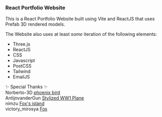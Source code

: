 <h3> React Portfolio Website </h3>

This is a React Portfolio Website built using Vite and ReactJS that uses Prefab 3D rendered models.

The Website also uses at least *some* iteration of the following elements:

* Three.js
* ReactJS
* CSS
* Javascript
* PostCSS
* Tailwind
* EmailJS

✨ Special Thanks ✨ 
<br>
Norberto-3D [phoenix bird](https://sketchfab.com/3d-models/phoenix-bird-844ba0cf144a413ea92c779f18912042) 
<br>
AntijnvanderGun [Stylized WW1 Plane](https://sketchfab.com/3d-models/stylized-ww1-plane-c4edeb0e410f46e8a4db320879f0a1db)
<br>
nimzu [Fox's island](https://sketchfab.com/3d-models/foxs-islands-163b68e09fcc47618450150be7785907)
<br>
victory_mirosya [Fox](https://sketchfab.com/3d-models/fox-f372c04de44640fbb6a4f9e4e5845c78)


